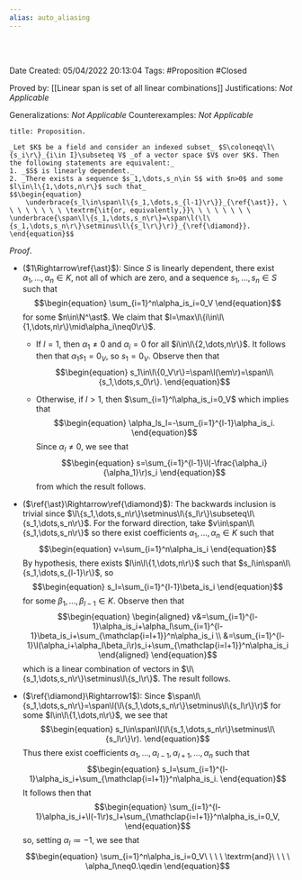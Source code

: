 ```yaml
---
alias: auto_aliasing
---
```


<br />
<br />

Date Created: 05/04/2022 20:13:04
Tags: #Proposition #Closed

Proved by: [[Linear span is set of all linear combinations]]
Justifications: _Not Applicable_

Generalizations: _Not Applicable_
Counterexamples: _Not Applicable_

``` ad-Proposition
title: Proposition.

_Let $K$ be a field and consider an indexed subset_ $S\coloneqq\l\{s_i\r\}_{i\in I}\subseteq V$ _of a vector space $V$ over $K$. Then the following statements are equivalent:_
1. _$S$ is linearly dependent._
2. _There exists a sequence $s_1,\dots,s_n\in S$ with $n>0$ and some $l\in\l\{1,\dots,n\r\}$ such that_
$$\begin{equation}
    \underbrace{s_l\in\span\l\{s_1,\dots,s_{l-1}\r\}}_{\ref{\ast}}, \ \ \ \ \ \ \ \ \textrm{\it{or, equivalently,}}\ \ \ \ \ \ \ \ \underbrace{\span\l\{s_1,\dots,s_n\r\}=\span\l(\l\{s_1,\dots,s_n\r\}\setminus\l\{s_l\r\}\r)}_{\ref{\diamond}}.
\end{equation}$$

```

_Proof_.
* ($1\Rightarrow\ref{\ast}$): Since $S$ is linearly dependent, there exist $\alpha_1,\dots,\alpha_n\in K$, not all of which are zero, and a sequence $s_1,\dots,s_n\in S$ such that
$$\begin{equation}
    \sum_{i=1}^n\alpha_is_i=0_V
\end{equation}$$
for some $n\in\N^\ast$. We claim that $l=\max\l\{i\in\l\{1,\dots,n\r\}\mid\alpha_i\neq0\r\}$.

  * If $l=1$, then $\alpha_1\neq0$ and $\alpha_i=0$ for all $i\in\l\{2,\dots,n\r\}$. It follows then that $\alpha_1s_1=0_V$, so $s_1=0_V$. Observe then that
$$\begin{equation}
    s_1\in\l\{0_V\r\}=\span\l(\em\r)=\span\l\{s_1,\dots,s_0\r\}.
\end{equation}$$

  * Otherwise, if $l>1$, then $\sum_{i=1}^l\alpha_is_i=0_V$ which implies that
$$\begin{equation}
    \alpha_ls_l=-\sum_{i=1}^{l-1}\alpha_is_i.
\end{equation}$$
Since $\alpha_l\neq0$, we see that
$$\begin{equation}
    s=\sum_{i=1}^{l-1}\l(-\frac{\alpha_i}{\alpha_1}\r)s_i
\end{equation}$$
from which the result follows.
* ($\ref{\ast}\Rightarrow\ref{\diamond}$): The backwards inclusion is trivial since $\l\{s_1,\dots,s_n\r\}\setminus\l\{s_l\r\}\subseteq\l\{s_1,\dots,s_n\r\}$. For the forward direction, take $v\in\span\l\{s_1,\dots,s_n\r\}$ so there exist coefficients $\alpha_1,\dots,\alpha_n\in K$ such that
$$\begin{equation}
    v=\sum_{i=1}^n\alpha_is_i
\end{equation}$$
By hypothesis, there exists $l\in\l\{1,\dots,n\r\}$ such that $s_l\in\span\l\{s_1,\dots,s_{l-1}\r\}$, so
$$\begin{equation}
    s_l=\sum_{i=1}^{l-1}\beta_is_i
\end{equation}$$
for some $\beta_1,\dots,\beta_{l-1}\in K$. Observe then that
$$\begin{equation}
    \begin{aligned}
        v&=\sum_{i=1}^{l-1}\alpha_is_i+\alpha_l\sum_{i=1}^{l-1}\beta_is_i+\sum_{\mathclap{i=l+1}}^n\alpha_is_i \\
        &=\sum_{i=1}^{l-1}\l(\alpha_i+\alpha_l\beta_i\r)s_i+\sum_{\mathclap{i=l+1}}^n\alpha_is_i
    \end{aligned}
\end{equation}$$
which is a linear combination of vectors in $\l\{s_1,\dots,s_n\r\}\setminus\l\{s_l\r\}$. The result follows.
* ($\ref{\diamond}\Rightarrow1$): Since $\span\l\{s_1,\dots,s_n\r\}=\span\l(\l\{s_1,\dots,s_n\r\}\setminus\l\{s_l\r\}\r)$ for some $l\in\l\{1,\dots,n\r\}$, we see that
$$\begin{equation}
    s_l\in\span\l(\l\{s_1,\dots,s_n\r\}\setminus\l\{s_l\r\}\r).
\end{equation}$$
Thus there exist coefficients $\alpha_1,\dots,\alpha_{l-1},\alpha_{l+1},\dots,\alpha_n$ such that
$$\begin{equation}
    s_l=\sum_{i=1}^{l-1}\alpha_is_i+\sum_{\mathclap{i=l+1}}^n\alpha_is_i.
\end{equation}$$
It follows then that
$$\begin{equation}
    \sum_{i=1}^{l-1}\alpha_is_i+\l(-1\r)s_l+\sum_{\mathclap{i=l+1}}^n\alpha_is_i=0_V,
\end{equation}$$
so, setting $\alpha_l\coloneqq-1$, we see that
$$\begin{equation}
    \sum_{i=1}^n\alpha_is_i=0_V\ \ \ \ \textrm{and}\ \ \ \ \alpha_l\neq0.\qedin
\end{equation}$$
